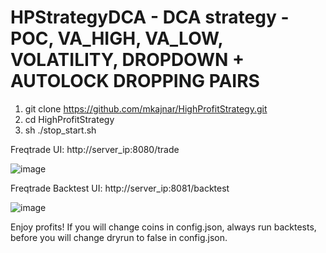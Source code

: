 # HPStrategyDCA - DCA strategy - POC, VA_HIGH, VA_LOW, VOLATILITY, DROPDOWN + AUTOLOCK DROPPING PAIRS

1) git clone https://github.com/mkajnar/HighProfitStrategy.git
2) cd HighProfitStrategy
3) sh ./stop_start.sh

Freqtrade UI: http://server_ip:8080/trade

![image](https://github.com/mkajnar/HighProfitStrategy/assets/5566514/a35c3db9-efb9-4661-805b-8a9f57c06d57)

Freqtrade Backtest UI: http://server_ip:8081/backtest

![image](https://github.com/mkajnar/HighProfitStrategy/assets/5566514/e4afd0fe-ae11-484c-84a1-7443f62f2ca1)

Enjoy profits!
If you will change coins in config.json, always run backtests, before you will change dryrun to false in config.json.




